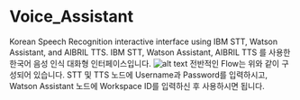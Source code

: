 # Voice_Assistant
Korean Speech Recognition interactive interface using IBM STT, Watson Assistant, and AIBRIL TTS.
IBM STT, Watson Assistant, AIBRIL TTS 를 사용한 한국어 음성 인식 대화형 인터페이스입니다.
![alt text](https://github.com/labs180/Voice_Assistant/blob/master/main.png)
전반적인 Flow는 위와 같이 구성되어 있습니다.
STT 및 TTS 노드에 Username과 Password를 입력하시고, Watson Assistant 노드에 Workspace ID를 입력하신 후 사용하시면 됩니다.
